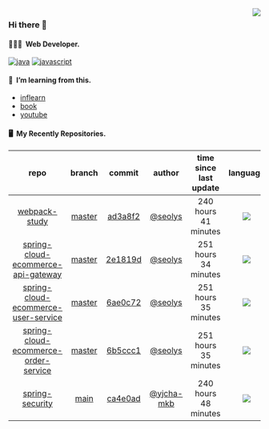 <img align="right" src="https://github-readme-stats.vercel.app/api?username=seolys&show_icons=true&hide_title=true" />

### Hi there 👋

#### 🧑🏻‍💻&nbsp;&nbsp;Web Developer.

[![java](http://img.shields.io/badge/-java-black?style=flat-square&logo=)](#)
[![javascript](http://img.shields.io/badge/-javascript-darkgray?style=flat-square&logo=)](#)

<!--
**seolys/seolys** is a ✨ _special_ ✨ repository because its `README.md` (this file) appears on your GitHub profile.

Here are some ideas to get you started:

- 🔭 I’m currently working on ...
- 🌱 I’m currently learning ...
- 👯 I’m looking to collaborate on ...
- 🤔 I’m looking for help with ...
- 💬 Ask me about ...
- 📫 How to reach me: ...
- 😄 Pronouns: ...
- ⚡ Fun fact: ...
-->

#### 🌱&nbsp;&nbsp;I’m learning from this.

- [inflearn](https://github.com/seolys/TIL/blob/master/inflearn/inflearn.md)
- [book](https://github.com/seolys/TIL/blob/master/book/book.md)
- [youtube](https://github.com/seolys/TIL/blob/master/youtube/youtube.md)

#### 🖥&nbsp;&nbsp;My Recently Repositories.

| repo | branch | commit | author | time since last update | language |
|:---:|:---:|:---:|:---:|:---:|:---:|
| [webpack-study](https://github.com/seolys/webpack-study) | [master](https://github.com/seolys/webpack-study/tree/master) |[ad3a8f2](https://github.com/seolys/webpack-study/commit/ad3a8f286d9f6a7f3e39e6e5e2a251d552ace823) | [@seolys](https://github.com/seolys) |240 hours 41 minutes | ![](https://img.shields.io/badge/language-JavaScript-default.svg?style=flat-square)|
| [spring-cloud-ecommerce-api-gateway](https://github.com/seolys/spring-cloud-ecommerce-api-gateway) | [master](https://github.com/seolys/spring-cloud-ecommerce-api-gateway/tree/master) |[2e1819d](https://github.com/seolys/spring-cloud-ecommerce-api-gateway/commit/2e1819d1c85be66ccea8695584d4793e1abeb552) | [@seolys](https://github.com/seolys) |251 hours 34 minutes | ![](https://img.shields.io/badge/language-Java-default.svg?style=flat-square)|
| [spring-cloud-ecommerce-user-service](https://github.com/seolys/spring-cloud-ecommerce-user-service) | [master](https://github.com/seolys/spring-cloud-ecommerce-user-service/tree/master) |[6ae0c72](https://github.com/seolys/spring-cloud-ecommerce-user-service/commit/6ae0c72879d810a4c9fb2c7b24065e325d8f1281) | [@seolys](https://github.com/seolys) |251 hours 35 minutes | ![](https://img.shields.io/badge/language-Java-default.svg?style=flat-square)|
| [spring-cloud-ecommerce-order-service](https://github.com/seolys/spring-cloud-ecommerce-order-service) | [master](https://github.com/seolys/spring-cloud-ecommerce-order-service/tree/master) |[6b5ccc1](https://github.com/seolys/spring-cloud-ecommerce-order-service/commit/6b5ccc1cf89aeeaa3bd23de5697830f6d9d98463) | [@seolys](https://github.com/seolys) |251 hours 35 minutes | ![](https://img.shields.io/badge/language-Java-default.svg?style=flat-square)|
| [spring-security](https://github.com/boro-jiwoongchoi/spring-security) | [main](https://github.com/boro-jiwoongchoi/spring-security/tree/main) |[ca4e0ad](https://github.com/boro-jiwoongchoi/spring-security/commit/ca4e0ad7d55f004fd0402d500426b058c429d44d) | [@yjcha-mkb](https://github.com/yjcha-mkb) |240 hours 48 minutes | ![](https://img.shields.io/badge/language-Java-default.svg?style=flat-square)|


<!--
[![Tech Blog Badge](http://img.shields.io/badge/-Tech%20blog-black?style=flat-square&logo=github&link=https://zzsza.github.io/)](https://zzsza.github.io/) 
[![Linkedin Badge](https://img.shields.io/badge/-LinkedIn-blue?style=flat-square&logo=Linkedin&logoColor=white&link=https://www.linkedin.com/in/seong-yun-byeon-8183a8113/)](https://www.linkedin.com/in/seong-yun-byeon-8183a8113/) 
[![Youtube Badge](https://img.shields.io/badge/Youtube-ff0000?style=flat-square&logo=youtube&link=https://www.youtube.com/c/kyleschool)](https://www.youtube.com/c/kyleschool) 
[![Facebook Badge](https://img.shields.io/badge/-Facebook-1877f2?style=flat-square&logo=facebook&logoColor=white&link=https://www.facebook.com/zzsza)](https://www.facebook.com/zzsza) 
[![Instagram Badge](https://img.shields.io/badge/-Instagram-dd2a7b?style=flat-square&logo=instagram&logoColor=white&link=https://www.instagram.com/data.scientist/)](https://www.instagram.com/data.scientist/) 
[![Gmail Badge](https://img.shields.io/badge/-Gmail-d14836?style=flat-square&logo=Gmail&logoColor=white&link=mailto:snugyun01@gmail.com)](mailto:snugyun01@gmail.com)
-->
